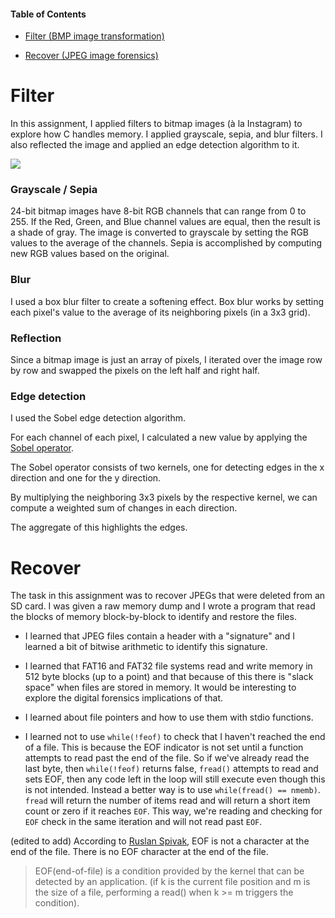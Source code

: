 #### Table of Contents
* [Filter (BMP image transformation)](https://github.com/akcode2/cs50/tree/master/Memory#Filter)

* [Recover (JPEG image forensics)](https://github.com/akcode2/cs50/tree/master/Memory#Recover)

# Filter
In this assignment, I applied filters to bitmap images (à la Instagram) to explore how C handles memory. I applied grayscale, sepia, and blur filters. I also reflected the image and applied an edge detection algorithm to it.

![](https://github.com/akcode2/cs50/blob/master/Memory/Images/filteredimages.png)

### Grayscale / Sepia
24-bit bitmap images have 8-bit RGB channels that can range from 0 to 255. If the Red, Green, and Blue channel values are equal, then the result is a shade of gray. The image is converted to grayscale by setting the RGB values to the average of the channels. Sepia is accomplished by computing new RGB values based on the original.

### Blur
I used a box blur filter to create a softening effect. Box blur works by setting each pixel's value to the average of its neighboring pixels (in a 3x3 grid).

### Reflection
Since a bitmap image is just an array of pixels, I iterated over the image row by row and swapped the pixels on the left half and right half.

### Edge detection
I used the Sobel edge detection algorithm. 

For each channel of each pixel, I calculated a new value by applying the [Sobel operator](https://en.wikipedia.org/wiki/Sobel_operator).

The Sobel operator consists of two kernels, one for detecting edges in the x direction and one for the y direction.

By multiplying the neighboring 3x3 pixels by the respective kernel, we can compute a weighted sum of changes in each direction.

The aggregate of this highlights the edges.

# Recover
The task in this assignment was to recover JPEGs that were deleted from an SD card. I was given a raw memory dump and I wrote a program that read the blocks of memory block-by-block to identify and restore the files.

* I learned that JPEG files contain a header with a "signature" and I learned a bit of bitwise arithmetic to identify this signature. 

* I learned that FAT16 and FAT32 file systems read and write memory in 512 byte blocks (up to a point) and that because of this there is "slack space" when files are stored in memory. It would be interesting to explore the digital forensics implications of that. 

* I learned about file pointers and how to use them with stdio functions.

* I learned not to use `while(!feof)` to check that I haven't reached the end of a file. This is because the EOF indicator is not set until a function attempts to read past the end of the file. So if we've already read the last byte, then `while(!feof)` returns false, `fread()` attempts to read and sets EOF, then any code left in the loop will still execute even though this is not intended. 
 Instead a better way is to use `while(fread() == nmemb)`. `fread` will return the number of items read and will return a short item count or zero if it reaches `EOF`. This way, we're reading and checking for `EOF` check in the same iteration and will not read past `EOF`.

(edited to add)
According to [Ruslan Spivak](https://ruslanspivak.com/eofnotchar/), EOF is not a character at the end of the file. There is no EOF character at the end of the file. 
>EOF(end-of-file) is a condition provided by the kernel that can be detected by an application. (if k is the current file position and m is the size of a file, performing a read() when k >= m triggers the condition).



